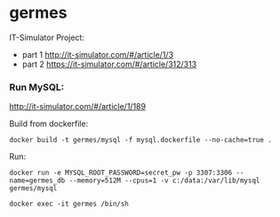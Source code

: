 # germes
IT-Simulator Project:
 - part 1 http://it-simulator.com/#/article/1/3
 - part 2 https://it-simulator.com/#/article/312/313

### Run MySQL: 
http://it-simulator.com/#/article/1/189

Build from dockerfile:
    
    docker build -t germes/mysql -f mysql.dockerfile --no-cache=true .
    
Run:

    docker run -e MYSQL_ROOT_PASSWORD=secret_pw -p 3307:3306 --name=germes_db --memory=512M --cpus=1 -v c:/data:/var/lib/mysql germes/mysql
    
    docker exec -it germes /bin/sh

